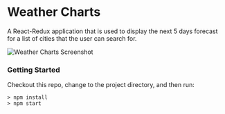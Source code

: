 # Weather Charts

A React-Redux application that is used to display the next 5 days forecast for a list of cities that the user can search for.

![Weather Charts Screenshot](https://i.imgur.com/IF83J6K.png)

### Getting Started

Checkout this repo, change to the project directory, and then run:

```
> npm install
> npm start
```

